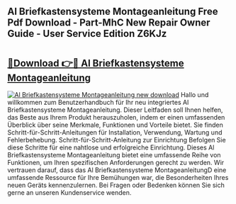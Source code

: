 ## Al Briefkastensysteme Montageanleitung Free Pdf Download - Part-MhC New Repair Owner Guide - User Service Edition Z6KJz

# <h2><a href="http://df7e4c3.blite.top/?on=Al+Briefkastensysteme+Montageanleitung">🔗Download 👉🔴 Al Briefkastensysteme Montageanleitung</a></h2>

[![Al Briefkastensysteme Montageanleitung new download](https://i.imgur.com/lujVjoI.png)](http://df7e4c3.blite.top/?on=Al+Briefkastensysteme+Montageanleitung)
Hallo und willkommen zum Benutzerhandbuch für Ihr neu integriertes Al Briefkastensysteme Montageanleitung. Dieser Leitfaden soll Ihnen helfen, das Beste aus Ihrem Produkt herauszuholen, indem er einen umfassenden Überblick über seine Merkmale, Funktionen und Vorteile bietet. Sie finden Schritt-für-Schritt-Anleitungen für Installation, Verwendung, Wartung und Fehlerbehebung. Schritt-für-Schritt-Anleitung zur Einrichtung Befolgen Sie diese Schritte für eine nahtlose und erfolgreiche Einrichtung. Dieses Al Briefkastensysteme Montageanleitung bietet eine umfassende Reihe von Funktionen, um Ihren spezifischen Anforderungen gerecht zu werden. Wir vertrauen darauf, dass das Al Briefkastensysteme MontageanleitungD eine umfassende Ressource für Ihre Bemühungen war, die Besonderheiten Ihres neuen Geräts kennenzulernen. Bei Fragen oder Bedenken können Sie sich gerne an unseren Kundenservice wenden.

